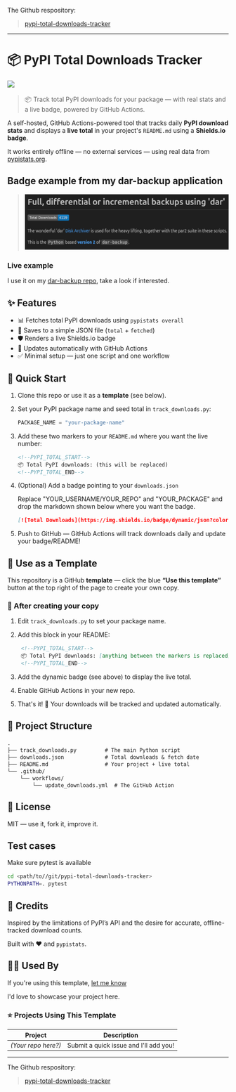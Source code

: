 The Github respository:

> [pypi-total-downloads-tracker](https://github.com/per2jensen/pypi-total-downloads-tracker)

----

# 📦 PyPI Total Downloads Tracker

[![](https://img.shields.io/badge/readme-auto--update-blue)](https://github.com/per2jensen/pypi-total-downloads-tracker)

> 📦 Track total PyPI downloads for your package — with real stats and a live badge, powered by GitHub Actions.

A self-hosted, GitHub Actions-powered tool that tracks daily **PyPI download stats** and displays a **live total** in your project's `README.md` using a **Shields.io badge**.

It works entirely offline — no external services — using real data from [pypistats.org](https://pypistats.org/).

## Badge example from my dar-backup application

> ![Screenshot showing the bagde](badge.png)

### Live example

I use it on my [dar-backup repo](https://github.com/per2jensen/dar-backup), take a look if interested.


## ✨ Features

- 📊 Fetches total PyPI downloads using `pypistats overall`
- 📝 Saves to a simple JSON file (`total` + `fetched`)
- 🛡️ Renders a live Shields.io badge
- 🔁 Updates automatically with GitHub Actions
- ✅ Minimal setup — just one script and one workflow


## 🚀 Quick Start

1. Clone this repo or use it as a **template** (see below).
2. Set your PyPI package name and seed total in `track_downloads.py`:

   ```python
   PACKAGE_NAME = "your-package-name"

   ```

3. Add these two markers to your `README.md` where you want the live number:

   ```markdown
   <!--PYPI_TOTAL_START-->
   📦 Total PyPI downloads: (this will be replaced)
   <!--PYPI_TOTAL_END-->
   ```

4. (Optional) Add a badge pointing to your `downloads.json`

   Replace "YOUR_USERNAME/YOUR_REPO" and "YOUR_PACKAGE" and drop the markdown shown below where you want the badge.

   ```markdown
   [![Total Downloads](https://img.shields.io/badge/dynamic/json?color=blue&label=Total%20Downloads&query=total&url=https://raw.githubusercontent.com/YOUR_USERNAME/YOUR_REPO/main/downloads.json)](https://pypi.org/project/YOUR_PACKAGE/)
   ```

5. Push to GitHub — GitHub Actions will track downloads daily and update your badge/README!

## 🧪 Use as a Template

This repository is a GitHub **template** — click the blue  **“Use this template”** button at the top right of the page to create your own copy.

### 🧰 After creating your copy

1. Edit `track_downloads.py` to set your package name.
2. Add this block in your README:

   ```markdown
    <!--PYPI_TOTAL_START-->
    📦 Total PyPI downloads: [anything between the markers is replaced]
    <!--PYPI_TOTAL_END-->
   ```

3. Add the dynamic badge (see above) to display the live total.
4. Enable GitHub Actions in your new repo.
5. That's it! 🎉 Your downloads will be tracked and updated automatically.

## 📁 Project Structure

``` text
.
├── track_downloads.py         # The main Python script
├── downloads.json             # Total downloads & fetch date
├── README.md                  # Your project + live total
└── .github/
    └── workflows/
        └── update_downloads.yml  # The GitHub Action
```

## 📖 License

MIT — use it, fork it, improve it.

## Test cases

Make sure pytest is available

``` bash
cd <path/to//git/pypi-total-downloads-tracker>
PYTHONPATH=. pytest
```

## 🙌 Credits

Inspired by the limitations of PyPI’s API and the desire for accurate, offline-tracked download counts.

Built with ❤️ and `pypistats`.

## 🙋‍♀️ Used By

If you're using this template, [let me know](https://github.com/per2jensen/pypi-total-downloads-tracker/issues/new?assignees=&labels=template-usage&template=template-used.yml&title=%F0%9F%93%A6+I'm+using+this+template%21)

I'd love to showcase your project here.

### ⭐ Projects Using This Template

| Project | Description |
|---------|-------------|
| *(Your repo here?)* | Submit a quick issue and I'll add you! |

----

The Github respository:

> [pypi-total-downloads-tracker](https://github.com/per2jensen/pypi-total-downloads-tracker)
